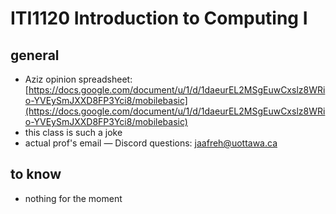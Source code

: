 # ITI1120 Introduction to Computing I

## general

- Aziz opinion spreadsheet: [https://docs.google.com/document/u/1/d/1daeurEL2MSgEuwCxslz8WRio-YVEySmJXXD8FP3Yci8/mobilebasic](https://docs.google.com/document/u/1/d/1daeurEL2MSgEuwCxslz8WRio-YVEySmJXXD8FP3Yci8/mobilebasic)
- this class is such a joke
- actual prof's email — Discord questions: [jaafreh@uottawa.ca](mailto:jaafreh@uottawa.ca)

## to know

- nothing for the moment